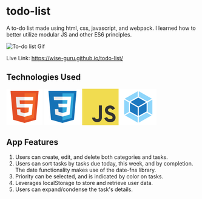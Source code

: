 # todo-list

A to-do list made using html, css, javascript, and webpack. I learned how to better utilize modular JS and other ES6 principles.

![To-do list Gif](https://github.com/wise-guru/todo-list/blob/main/src/img/todo.gif)

Live Link: https://wise-guru.github.io/todo-list/

## Technologies Used

[![HTML5](https://github.com/wise-guru/portfolio/blob/main/src/assets/skills/html.svg)](https://en.wikipedia.org/wiki/HTML) [![CSS3](https://github.com/wise-guru/portfolio/blob/main/src/assets/skills/css.svg)](https://en.wikipedia.org/wiki/CSS) [![Javascript](https://github.com/wise-guru/portfolio/blob/main/src/assets/skills/javascript.svg)](https://en.wikipedia.org/wiki/JavaScript) [![Webpack](https://github.com/wise-guru/portfolio/blob/main/src/assets/skills/webpack.svg)](https://webpack.js.org/)

## App Features

1. Users can create, edit, and delete both categories and tasks.
2. Users can sort tasks by tasks due today, this week, and by completion. The date functionality makes use of the date-fns library.
3. Priority can be selected, and is indicated by color on tasks.
4. Leverages localStorage to store and retrieve user data.
5. Users can expand/condense the task's details.
